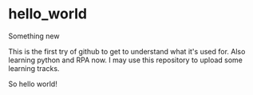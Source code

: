 # hello_world
Something new

This is the first try of github to get to understand what it's used for.
Also learning python and RPA now.
I may use this repository to upload some learning tracks.

So hello world!
